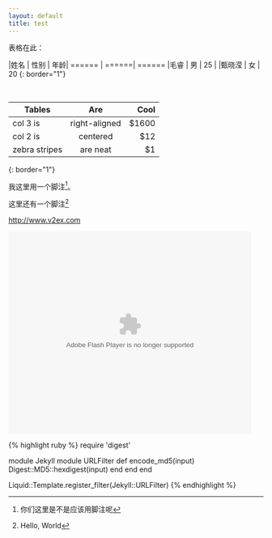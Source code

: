 ```yaml
---
layout: default
title: test
---
```


表格在此：


|姓名   | 性别 | 年龄|
====== | ======| ======
|毛睿   |  男  | 25  |
|甄晓滢 |  女  | 20
{: border="1"}

<br/>

| Tables        | Are           | Cool  |
| ------------- |:-------------:| -----:|
| col 3 is      | right-aligned | $1600 |
 col 2 is      | centered      |   $12 |
 zebra stripes | are neat      |    $1 |
{: border="1"}
 
我这里用一个脚注[^1]。

这里还有一个脚注[^0]
 
[^1]: 你们这里是不是应该用脚注呢
[^0]: Hello, World

<http://www.v2ex.com>

<embed src="http://player.youku.com/player.php/sid/XNjA5NjQ5MjA0/v.swf" allowFullScreen="true" quality="high" width="480" height="400" align="middle" allowScriptAccess="always" type="application/x-shockwave-flash" />


{% highlight ruby %}
require 'digest'

module Jekyll
  module URLFilter
    def encode_md5(input)
      Digest::MD5::hexdigest(input)
    end
  end
end

Liquid::Template.register_filter(Jekyll::URLFilter)
{% endhighlight %}
